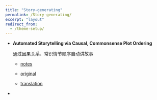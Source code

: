 ```yaml
---
title: "Story-generating"
permalink: /Story-generating/
excerpt: "layout"
redirect_from:
  - /theme-setup/
---
```




- **Automated Storytelling via Causal, Commonsense Plot Ordering**

  通过因果关系、常识情节顺序自动讲故事

  - [notes](/c2po)

  - [original]()

  - [translation]()

- 

